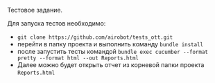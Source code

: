 Тестовое задание.

Для запуска тестов необходимо:
- `git clone https://github.com/airobot/tests_ott.git`
- перейти в папку проекта и выполнить команду `bundle install`
- после запустить тесты командой `bundle exec cucumber --format pretty --format html --out Reports.html`
- Далее можно будет открыть отчет из корневой папки проекта `Reports.html`
